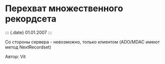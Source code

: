 Перехват множественного рекордсета
==================================

::: {.date}
01.01.2007
:::

Со стороны сервера - невозможно, только клиентом (ADO/MDAC имеют метод
NextRecordset)

Автор: Vit
